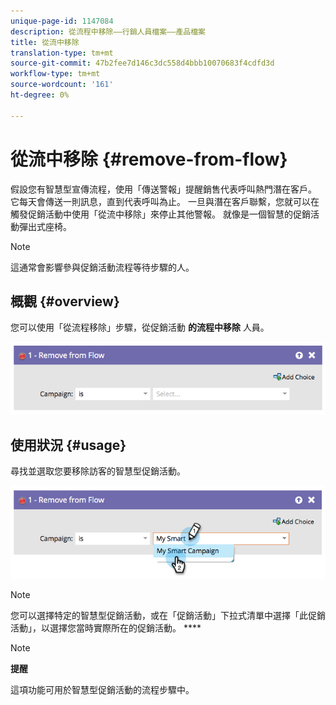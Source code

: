 ```yaml
---
unique-page-id: 1147084
description: 從流程中移除——行銷人員檔案——產品檔案
title: 從流中移除
translation-type: tm+mt
source-git-commit: 47b2fee7d146c3dc558d4bbb10070683f4cdfd3d
workflow-type: tm+mt
source-wordcount: '161'
ht-degree: 0%

---
```



# 從流中移除 {#remove-from-flow}

假設您有智慧型宣傳流程，使用「傳送警報」提醒銷售代表呼叫熱門潛在客戶。 它每天會傳送一則訊息，直到代表呼叫為止。 一旦與潛在客戶聯繫，您就可以在觸發促銷活動中使用「從流中移除」來停止其他警報。 就像是一個智慧的促銷活動彈出式座椅。

>[!NOTE]
>
>這通常會影響參與促銷活動流程等待步驟的人。

## 概觀 {#overview}

您可以使用「從流程移除」步驟，從促銷活動 **的流程中移除** 人員。

![](assets/image2014-9-22-17-3a10-3a21.png)

## 使用狀況 {#usage}

尋找並選取您要移除訪客的智慧型促銷活動。

![](assets/image2014-9-22-17-3a10-3a28.png)

>[!NOTE]
>
>您可以選擇特定的智慧型促銷活動，或在「促銷活動」下拉式清單中選擇「此促銷活動」，以選擇您當時實際所在的促銷活動。 ****

>[!NOTE]
>
>**提醒**
>
>這項功能可用於智慧型促銷活動的流程步驟中。

